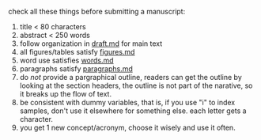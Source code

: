 check all these things before submitting a manuscript:


1. title < 80 characters
2. abstract < 250 words 
3. follow organization in  [draft.md](draft.md) for main text
5. all figures/tables satisfy [figures.md](figures.md)
7. word use satisfies [words.md](words.md)
8. paragraphs satisfy [paragraphs.md](paragraphs.md)
9. do *not* provide a pargraphical outline, readers can get the outline by looking at the section headers, the outline is not part of the narative, so it breaks up the flow of text.
1. be consistent with dummy variables, that is, if you use "i" to index samples, don't use it elsewhere for something else.  each letter gets a character.
9. you get 1 new concept/acronym, choose it wisely and use it often.

